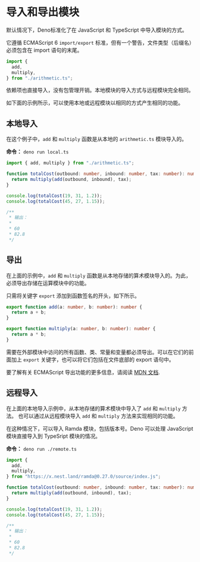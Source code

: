 # 导入和导出模块

默认情况下，Deno标准化了在 JavaScript 和 TypeScript 中导入模块的方式。

它遵循 ECMAScript 6 `import/export` 标准，但有一个警告，文件类型（后缀名）必须包含在 import 语句的末尾。

```js
import {
  add,
  multiply,
} from "./arithmetic.ts";
```

依赖项也直接导入，没有包管理开销。本地模块的导入方式与远程模块完全相同。

如下面的示例所示，可以使用本地或远程模块以相同的方式产生相同的功能。

## 本地导入

在这个例子中，`add` 和 `multiply` 函数是从本地的 `arithmetic.ts` 模块导入的。

**命令：** `deno run local.ts`

```ts
import { add, multiply } from "./arithmetic.ts";

function totalCost(outbound: number, inbound: number, tax: number): number {
  return multiply(add(outbound, inbound), tax);
}

console.log(totalCost(19, 31, 1.2));
console.log(totalCost(45, 27, 1.15));

/**
 * 输出：
 *
 * 60
 * 82.8
 */
```

## 导出

在上面的示例中，`add` 和 `multiply` 函数是从本地存储的算术模块导入的。为此，必须导出存储在运算模块中的功能。

只需将关键字 `export` 添加到函数签名的开头，如下所示。

```ts
export function add(a: number, b: number): number {
  return a + b;
}

export function multiply(a: number, b: number): number {
  return a * b;
}
```

需要在外部模块中访问的所有函数、类、常量和变量都必须导出。可以在它们的前面加上 `export` 关键字，也可以将它们包括在文件底部的 export 语句中。

要了解有关 ECMAScript 导出功能的更多信息，请阅读 [MDN 文档](https://developer.mozilla.org/zh-CN/docs/Web/JavaScript/Reference/Statements/export).

## 远程导入

在上面的本地导入示例中，从本地存储的算术模块中导入了 `add` 和 `multiply` 方法。 也可以通过从远程模块导入 `add` 和 `multiply` 方法来实现相同的功能。

在这种情况下，可以导入 Ramda 模块，包括版本号。Deno 可以处理 JavaScript 模块直接导入到 TypeSript 模块的情况。

**命令：** `deno run ./remote.ts`

```ts
import {
  add,
  multiply,
} from "https://x.nest.land/ramda@0.27.0/source/index.js";

function totalCost(outbound: number, inbound: number, tax: number): number {
  return multiply(add(outbound, inbound), tax);
}

console.log(totalCost(19, 31, 1.2));
console.log(totalCost(45, 27, 1.15));

/**
 * 输出：
 *
 * 60
 * 82.8
 */
```
